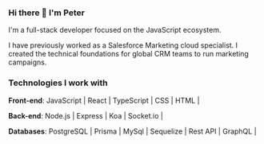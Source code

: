 ### Hi there 👋 I'm Peter

I'm a full-stack developer focused on the JavaScript ecosystem.

I have previously worked as a Salesforce Marketing cloud specialist. I created the technical foundations for global CRM teams to run marketing campaigns.

### Technologies I work with
**Front-end**: JavaScript | React | TypeScript | CSS | HTML |

**Back-end**: Node.js | Express | Koa | Socket.io |

**Databases**: PostgreSQL | Prisma | MySql | Sequelize | Rest API | GraphQL |
